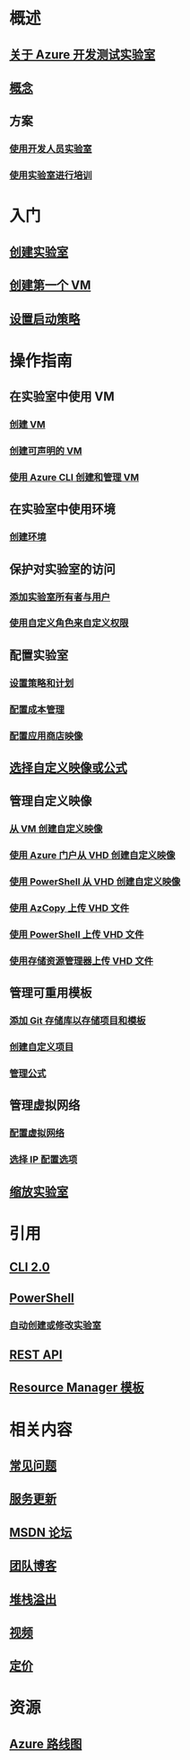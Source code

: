

# 概述


## [关于 Azure 开发测试实验室](devtest-lab-overview.md)


## [概念](devtest-lab-concepts.md)


## 方案


### [使用开发人员实验室](devtest-lab-developer-lab.md)


### [使用实验室进行培训](devtest-lab-training-lab.md)



# 入门


## [创建实验室](devtest-lab-create-lab.md)


## [创建第一个 VM](devtest-lab-create-first-vm.md)


## [设置启动策略](devtest-lab-get-started-with-lab-policies.md)



# 操作指南


## 在实验室中使用 VM


### [创建 VM](devtest-lab-add-vm.md)


### [创建可声明的 VM](devtest-lab-add-claimable-vm.md)


### [使用 Azure CLI 创建和管理 VM](devtest-lab-vmcli.md)



## 在实验室中使用环境


### [创建环境](devtest-lab-create-environment-from-arm.md)



## 保护对实验室的访问


### [添加实验室所有者与用户](devtest-lab-add-devtest-user.md)


### [使用自定义角色来自定义权限](devtest-lab-grant-user-permissions-to-specific-lab-policies.md)



## 配置实验室


### [设置策略和计划](devtest-lab-set-lab-policy.md)


### [配置成本管理](devtest-lab-configure-cost-management.md)


### [配置应用商店映像](devtest-lab-configure-marketplace-images.md)



## [选择自定义映像或公式](devtest-lab-comparing-vm-base-image-types.md)



## 管理自定义映像


### [从 VM 创建自定义映像](devtest-lab-create-custom-image-from-vm-using-portal.md)


### [使用 Azure 门户从 VHD 创建自定义映像](devtest-lab-create-template.md)


### [使用 PowerShell 从 VHD 创建自定义映像](devtest-lab-create-custom-image-from-vhd-using-powershell.md)


### [使用 AzCopy 上传 VHD 文件](devtest-lab-upload-vhd-using-azcopy.md)


### [使用 PowerShell 上传 VHD 文件](devtest-lab-upload-vhd-using-powershell.md)


### [使用存储资源管理器上传 VHD 文件](devtest-lab-upload-vhd-using-storage-explorer.md)



## 管理可重用模板


### [添加 Git 存储库以存储项目和模板](devtest-lab-add-artifact-repo.md)


### [创建自定义项目](devtest-lab-artifact-author.md)


### [管理公式](devtest-lab-manage-formulas.md)



## 管理虚拟网络


### [配置虚拟网络](devtest-lab-configure-vnet.md)


### [选择 IP 配置选项](devtest-lab-shared-ip.md)



## [缩放实验室](devtest-lab-scale-lab.md)



# 引用


## [CLI 2.0](/cli/azure/lab)


## [PowerShell](/powershell/module/azurerm.devtestlabs/#devtest_labs)


### [自动创建或修改实验室](devtest-lab-use-arm-and-powershell-for-lab-resources.md)


## [REST API](https://docs.microsoft.com/rest/api/dtl/)


## [Resource Manager 模板](https://github.com/Azure/azure-devtestlab/tree/master/Samples)




# 相关内容


## [常见问题](devtest-lab-faq.md)


## [服务更新](https://azure.microsoft.com/updates/?product=devtest-lab)


## [MSDN 论坛](https://social.msdn.microsoft.com/Forums/en-US/home?forum=AzureDevTestLabs)


## [团队博客](https://blogs.msdn.microsoft.com/devtestlab/)


## [堆栈溢出](http://stackoverflow.com/questions/tagged/azure-devtest-labs)


## [视频](https://azure.microsoft.com/documentation/videos/index/?services=devtest-lab)


## [定价](https://azure.microsoft.com/pricing/details/devtest-lab/)


# 资源


## [Azure 路线图](https://azure.microsoft.com/roadmap/)
